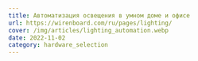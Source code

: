 ```yaml
---
title: Автоматизация освещения в умном доме и офисе
url: https://wirenboard.com/ru/pages/lighting/
cover: /img/articles/lighting_automation.webp
date: 2022-11-02
category: hardware_selection
---
```

